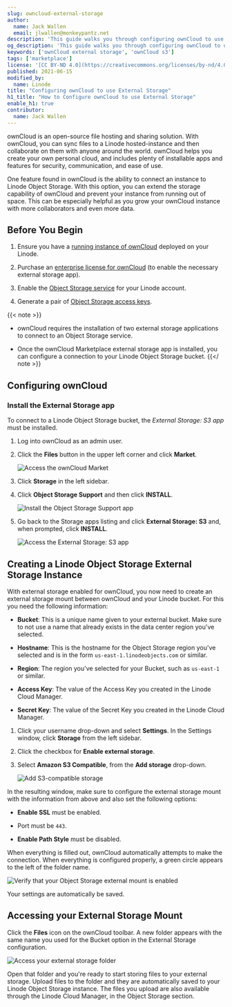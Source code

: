 ```yaml
---
slug: owncloud-external-storage
author:
  name: Jack Wallen
  email: jlwallen@monkeypantz.net
description: 'This guide walks you through configuring ownCloud to use external storage, ensuring your ownCloud instance doesn't run out of space. '
og_description: 'This guide walks you through configuring ownCloud to use external storage, ensuring your ownCloud instance doesn't run out of space. '
keywords: ['ownCloud external storage', 'ownCloud s3']
tags: ['marketplace']
license: '[CC BY-ND 4.0](https://creativecommons.org/licenses/by-nd/4.0)'
published: 2021-06-15
modified_by:
  name: Linode
title: "Configuring ownCloud to use External Storage"
h1_title: "How to Configure ownCloud to use External Storage"
enable_h1: true
contributor:
  name: Jack Wallen
---
```


ownCloud is an open-source file hosting and sharing solution. With ownCloud, you can sync files to a Linode hosted-instance and then collaborate on them with anyone around the world. ownCloud helps you create your own personal cloud, and includes plenty of installable apps and features for security, communication, and ease of use.

One feature found in ownCloud is the ability to connect an instance to Linode Object Storage. With this option, you can extend the storage capability of ownCloud and prevent your instance from running out of space. This can be especially helpful as you grow your ownCloud instance with more collaborators and even more data.

## Before You Begin

1. Ensure you have a [running instance of ownCloud](/docs/guides/how-to-install-owncloud-ubuntu-20-04/) deployed on your Linode.

1. Purchase an [enterprise license for ownCloud](https://doc.owncloud.com/server/admin_manual/enterprise/installation/install.html) (to enable the necessary external storage app).

1. Enable the [Object Storage service](/docs/guides/how-to-use-object-storage/#enable-object-storage) for your Linode account.
1. Generate a pair of [Object Storage access keys](/docs/platform/object-storage/how-to-use-object-storage/#generate-a-key-pair).

{{< note >}}
- ownCloud requires the installation of two external storage applications to connect to an Object Storage service.

- Once the ownCloud Marketplace external storage app is installed, you can configure a connection to your Linode Object Storage bucket.
{{</ note >}}

## Configuring ownCloud

### Install the External Storage app

To connect to a Linode Object Storage bucket, the *External Storage: S3 app* must be installed.

1. Log into ownCloud as an admin user.

1. Click the **Files** button in the upper left corner and click **Market**.

    ![Access the ownCloud Market](owncloud_storage_a.jpg)

1. Click **Storage** in the left sidebar.

1. Click **Object Storage Support** and then click **INSTALL**.

    ![Install the Object Storage Support app](owncloud_storage_c.jpg)

1. Go back to the Storage apps listing and click **External Storage: S3** and, when prompted, click **INSTALL**.

    ![Access the External Storage: S3 app](owncloud_storage_d.jpg)

## Creating a Linode Object Storage External Storage Instance

With external storage enabled for ownCloud, you now need to create an external storage mount between ownCloud and your Linode bucket. For this you need the following information:

- **Bucket**: This is a unique name given to your external bucket. Make sure to not use a name that already exists in the data center region you've selected.

- **Hostname**: This is the hostname for the Object Storage region you've selected and is in the form `us-east-1.linodeobjects.com` or similar.

- **Region**: The region you've selected for your Bucket, such as `us-east-1` or similar.

- **Access Key**: The value of the Access Key you created in the Linode Cloud Manager.

- **Secret Key**: The value of the Secret Key you created in the Linode Cloud Manager.

1. Click your username drop-down and select **Settings**. In the Settings window, click **Storage** from the left sidebar.

1. Click the checkbox for **Enable external storage**.

1. Select **Amazon S3 Compatible**, from the **Add storage** drop-down.

    ![Add S3-compatible storage](owncloud_storage_f.jpg)

In the resulting window, make sure to configure the external storage mount with the information from above and also set the following options:

- **Enable SSL** must be enabled.

- Port must be `443`.

- **Enable Path Style** must be disabled.

When everything is filled out, ownCloud automatically attempts to make the connection. When everything is configured properly, a green circle appears to the left of the folder name.

![Verify that your Object Storage external mount is enabled](owncloud_storage_g.jpg)

Your settings are automatically be saved.

## Accessing your External Storage Mount

Click the **Files** icon on the ownCloud toolbar. A new folder appears with the same name you used for the Bucket option in the External Storage configuration.

![Access your external storage folder](owncloud_storage_h.jpg)

Open that folder and you're ready to start storing files to your external storage. Upload files to the folder and they are automatically saved to your Linode Object Storage instance. The files you upload are also available through the Linode Cloud Manager, in the Object Storage section.
